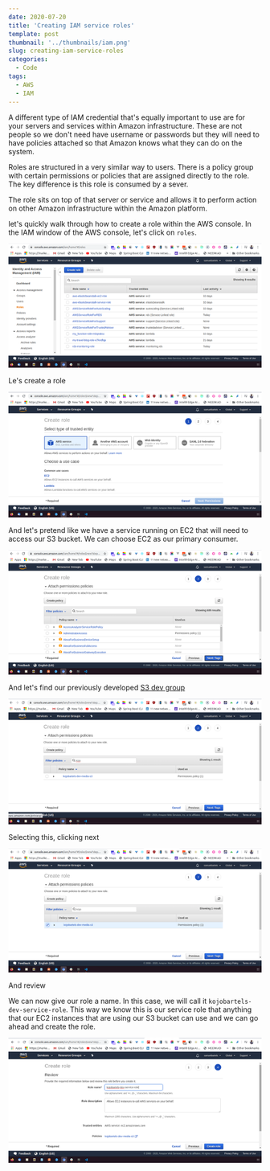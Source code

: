 ```yaml
---
date: 2020-07-20
title: 'Creating IAM service roles'
template: post
thumbnail: '../thumbnails/iam.png'
slug: creating-iam-service-roles
categories:
  - Code
tags:
  - AWS
  - IAM
---
```


A different type of IAM credential that's equally important to use are for your servers and services within Amazon infrastructure. These are not people so we don't need have username or passwords but they will need to have policies attached so that Amazon knows what they can do on the system.

Roles are structured in a very similar way to users. There is a policy group with certain permissions or policies that are assigned directly to the role. The key difference is this role is consumed by a sever. 

The role sits on top of that server or service and allows it to perform action on other Amazon infrastructure within the Amazon platform.

let's quickly walk through how to create a role within the AWS console. In the IAM window of the AWS console, let's click on ```roles```.

![](../images/service_role.png)

Le's create a role

![](../images/service_role2.png)

And let's pretend like we have a service running on EC2 that will need to access our S3 bucket. We can choose EC2 as our primary consumer. 

![](../images/ec2_role.png) 

And let's find our previously developed [S3 dev group](https://kojobartels.com/creating-user-profiles-using-aws-console/)

![](../images/service_role3.png) 

Selecting this, clicking next 

![](../images/service_role4.png) 

And review

We can now give our role a name. In this case, we will call it ```kojobartels-dev-service-role```.  This way we know this is our service role that anything that our EC2 instances that are using our S3 bucket can use and we can go ahead and create the role. 

![](../images/servicerole.png) 



